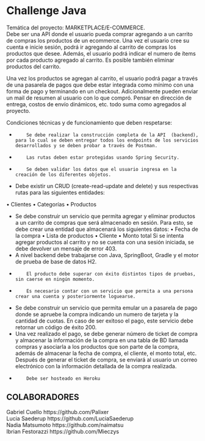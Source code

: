 # Challenge Java

Temática del proyecto: MARKETPLACE/E-COMMERCE.  
Debe ser una API donde el usuario pueda comprar agregando a un carrito de compras los productos de un ecommerce.
Una vez el usuario cree su cuenta e inicie sesión, podrá ir agregando al carrito de compras los productos que desee. Además, el usuario podrá indicar el numero de ítems por cada producto agregado al carrito. Es posible también eliminar productos del carrito.

Una vez los productos se agregan al  carrito, el usuario podrá pagar a través de una pasarela de pagos que debe estar integrada como mínimo con una forma de pago y terminando en un checkout. 
Adicionalmente pueden enviar un mail de resumen al usuario con lo que compró.  Pensar en dirección de entrega, costos de envío dinámicos, etc. todo suma como agregados al proyecto.
  
Condiciones técnicas y de funcionamiento que deben respetarse:
-         Se debe realizar la construcción completa de la API  (backend), para lo cual se deben entregar todos los endpoints de los servicios desarrollados y se deben probar a través de Postman.
-         Las rutas deben estar protegidas usando Spring Security.
-         Se deben validar los datos que el usuario ingresa en la creación de los diferentes objetos.
-   Debe existir un CRUD (create-read-update and delete) y sus respectivas rutas para las siguientes entidades:

•	Clientes
•	Categorías
•	Productos
-   Se debe construir un servicio que permita agregar y eliminar productos a un carrito de compras que será almacenado en sesión. Para esto, se debe crear una entidad que almacenará los siguientes datos:
•	Fecha de la compra
•	Lista de productos
•	Cliente
•	Monto total
Si se intenta agregar productos al carrito y no se cuenta con una sesión iniciada, se debe devolver un mensaje de error 403.
-   A nivel backend debe trabajarse con Java, SpringBoot, Gradle y el motor de prueba de base de datos H2.
-         El producto debe superar con éxito distintos tipos de pruebas, sin caerse en ningún momento.
-         Es necesario contar con un servicio que permita a una persona crear una cuenta y posteriormente loguearse.
- Se debe construir un servicio que permita emular un a pasarela de pago donde se apruebe la compra indicando un numero de tarjeta y la cantidad de cuotas. En caso de ser exitoso el pago, este servicio debe retornar un código de éxito 200.
-  Una vez realizado el pago, se debe generar número de ticket de compra y almacenar la información de la compra en una tabla de BD llamada compras y asociarla a los productos que son parte de la compra, además de almacenar la fecha de compra, el cliente, el monto total, etc. 
Después de generar el ticket de compra, se enviará al usuario un correo electrónico con la información detallada de la compra realizada.
-         Debe ser hosteado en Heroku 





<h2>COLABORADORES</h2>
Gabriel Cuello https://github.com/Palixer
<br>
Lucia Saederup https://github.com/LuciaSaederup
<br>
Nadia Matsumoto https://github.com/naimatsu
<br>
Ibrian Festorazzi https://github.com/Mieczys

